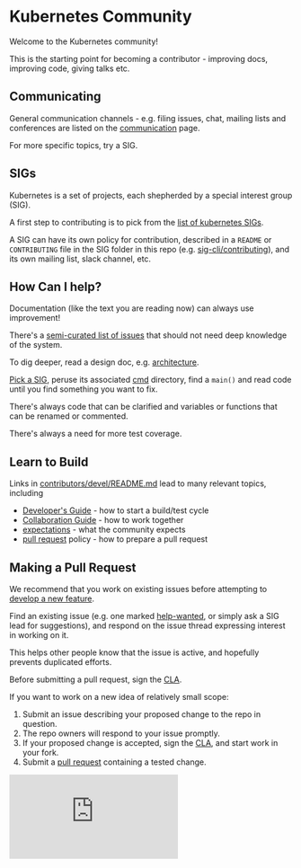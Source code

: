 # Kubernetes Community

Welcome to the Kubernetes community!

This is the starting point for becoming a contributor - improving docs, improving code, giving talks etc.
## Communicating

General communication channels - e.g. filing issues, chat, mailing lists and
conferences are listed on the [communication](communication.md) page.

For more specific topics, try a SIG.

## SIGs

Kubernetes is a set of projects, each shepherded by a special interest group (SIG).
 
A first step to contributing is to pick from the [list of kubernetes SIGs](sig-list.md).

A SIG can have its own policy for contribution, 
described in a `README` or `CONTRIBUTING` file in the SIG
folder in this repo (e.g. [sig-cli/contributing](sig-cli/contributing.md)),
and its own mailing list, slack channel, etc.
  
## How Can I help?

Documentation (like the text you are reading now) can
always use improvement!

There's a [semi-curated list of issues][help-wanted]
that should not need deep knowledge of the system. 

To dig deeper, read a design doc, e.g. [architecture].

[Pick a SIG](sig-list.md), peruse its associated [cmd] directory,
find a `main()` and read code until you find something you want to fix.

There's always code that can be clarified and variables
or functions that can be renamed or commented.

There's always a need for more test coverage.

## Learn to Build

Links in [contributors/devel/README.md](contributors/devel/README.md)
lead to many relevant topics, including
 * [Developer's Guide] - how to start a build/test cycle
 * [Collaboration Guide] - how to work together
 * [expectations] - what the community expects
 * [pull request] policy - how to prepare a pull request

## Making a Pull Request

We recommend that you work on existing issues before attempting
to [develop a new feature].

Find an existing issue (e.g. one marked [help-wanted], or simply
ask a SIG lead for suggestions), and respond on the issue thread
expressing interest in working on it. 
 
This helps other people know that the issue is active, and
hopefully prevents duplicated efforts.

Before submitting a pull request, sign the [CLA].

If you want to work on a new idea of relatively small scope:

  1. Submit an issue describing your proposed change to the repo in question.
  1. The repo owners will respond to your issue promptly.
  1. If your proposed change is accepted,
     sign the [CLA],
     and start work in your fork.
  1. Submit a [pull request] containing a tested change.


[architecture]: https://github.com/kubernetes/kubernetes/blob/master/docs/design/architecture.md
[cmd]: https://github.com/kubernetes/kubernetes/tree/master/cmd
[CLA]: cla.md
[Collaboration Guide]: contributors/devel/development.md
[Developer's Guide]: contributors/devel/development.md
[develop a new feature]: https://github.com/kubernetes/features
[expectations]: contributors/devel/community-expectations.md
[help-wanted]: https://github.com/kubernetes/kubernetes/issues?q=is%3Aopen+is%3Aissue+label%3Ahelp-wanted
[pull request]: contributors/devel/pull-requests.md

[![Analytics](https://kubernetes-site.appspot.com/UA-36037335-10/GitHub/CONTRIBUTING.md?pixel)]()

